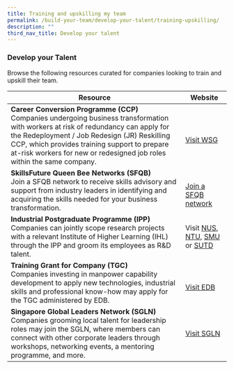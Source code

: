 ```yaml
---
title: Training and upskilling my team
permalink: /build-your-team/develop-your-talent/training-upskilling/
description: ""
third_nav_title: Develop your talent
---
```

### Develop your Talent

Browse the following resources curated for companies looking to train and upskill their team.

| Resource | Website | 
| -------- | -------- | 
|    **Career Conversion Programme (CCP)**<br>Companies undergoing business transformation with workers at risk of redundancy can apply for the Redeployment / Job Redesign (JR) Reskilling CCP, which provides training support to prepare at-risk workers for new or redesigned job roles within the same company. | <br> [Visit WSG](https://www.wsg.gov.sg/home/employers-industry-partners/workforce-development-job-redesign/career-conversion-programmes-employers)   | 
| **SkillsFuture Queen Bee Networks (SFQB)**<br>Join a SFQB network to receive skills advisory and support from industry leaders in identifying and acquiring the skills needed for your business transformation. | <br>[Join a SFQB network](https://www.gobusiness.gov.sg/enterprisejobskills/programmes-and-initiatives/upgrade-skills/skillsfuture-queen-bee-networks/)|
|**Industrial Postgraduate Programme (IPP)**<br> Companies can jointly scope research projects with a relevant Institute of Higher Learning (IHL) through the IPP and groom its employees as R&amp;D talent. | Visit [NUS](https://cde.nus.edu.sg/graduate/graduate-programmes-by-research/phd-master-of-engineering-industrial-postgraduate-programme/), [NTU](https://www.ntu.edu.sg/graduate-college/admissions/programme/industrial-postgraduate-programme-(ipp)), [SMU](https://graduatestudies.smu.edu.sg/phd/industrial-postgraduate-programme) or [SUTD](https://www.sutd.edu.sg/Admissions/Graduate/Industrial-Programmes/EDB-IPP)
|**Training Grant for Company (TGC)**<br>Companies investing in manpower capability development to apply new technologies, industrial skills and professional know-how may apply for the TGC administered by EDB.|<br>[Visit EDB](https://www.edb.gov.sg/en/how-we-help/incentives-and-schemes.html)|
|**Singapore Global Leaders Network (SGLN)**<br>Companies grooming local talent for leadership roles may join the SGLN, where members can connect with other corporate leaders through workshops, networking events, a mentoring programme, and more.|[Visit SGLN](https://www.sgln.hcli.org/)